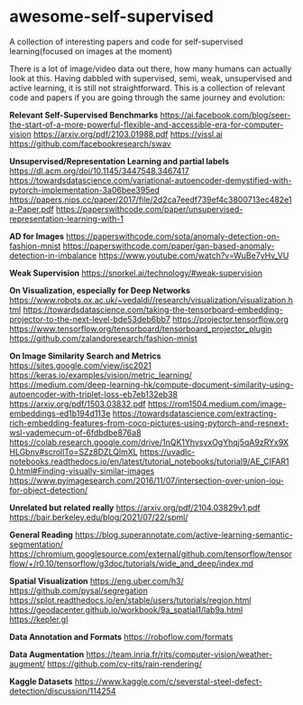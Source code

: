 # awesome-self-supervised
A collection of interesting papers and code for self-supervised learning(focused on images at the moment)

There is a lot of image/video data out there, how many humans can actually look at this. Having dabbled with supervised, semi, weak, unsupervised and active learning, it is still not straightforward. This is a collection of relevant code and papers if you are going through the same journey and evolution:

**Relevant Self-Supervised Benchmarks**
https://ai.facebook.com/blog/seer-the-start-of-a-more-powerful-flexible-and-accessible-era-for-computer-vision
https://arxiv.org/pdf/2103.01988.pdf
https://vissl.ai
https://github.com/facebookresearch/swav

**Unsupervised/Representation Learning and partial labels**
https://dl.acm.org/doi/10.1145/3447548.3467417
https://towardsdatascience.com/variational-autoencoder-demystified-with-pytorch-implementation-3a06bee395ed
https://papers.nips.cc/paper/2017/file/2d2ca7eedf739ef4c3800713ec482e1a-Paper.pdf
https://paperswithcode.com/paper/unsupervised-representation-learning-with-1

**AD for Images**
https://paperswithcode.com/sota/anomaly-detection-on-fashion-mnist
https://paperswithcode.com/paper/gan-based-anomaly-detection-in-imbalance
https://www.youtube.com/watch?v=WuBe7yHv_VU

**Weak Supervision**
https://snorkel.ai/technology/#weak-supervision

**On Visualization, especially for Deep Networks**
https://www.robots.ox.ac.uk/~vedaldi//research/visualization/visualization.html
https://towardsdatascience.com/taking-the-tensorboard-embedding-projector-to-the-next-level-bde53deb6bb7
https://projector.tensorflow.org
https://www.tensorflow.org/tensorboard/tensorboard_projector_plugin
https://github.com/zalandoresearch/fashion-mnist

**On Image Similarity Search and Metrics**
https://sites.google.com/view/isc2021
https://keras.io/examples/vision/metric_learning/
https://medium.com/deep-learning-hk/compute-document-similarity-using-autoencoder-with-triplet-loss-eb7eb132eb38
https://arxiv.org/pdf/1503.03832.pdf
https://rom1504.medium.com/image-embeddings-ed1b194d113e
https://towardsdatascience.com/extracting-rich-embedding-features-from-coco-pictures-using-pytorch-and-resnext-wsl-vademecum-of-6fdbdbe876a8
https://colab.research.google.com/drive/1nQK1YhvsyxOgYhqj5qA9zRYx9XHLGbnv#scrollTo=SZz8DZLQlmXL
https://uvadlc-notebooks.readthedocs.io/en/latest/tutorial_notebooks/tutorial9/AE_CIFAR10.html#Finding-visually-similar-images
https://www.pyimagesearch.com/2016/11/07/intersection-over-union-iou-for-object-detection/

**Unrelated but related really**
https://arxiv.org/pdf/2104.03829v1.pdf
https://bair.berkeley.edu/blog/2021/07/22/spml/

**General Reading**
https://blog.superannotate.com/active-learning-semantic-segmentation/
https://chromium.googlesource.com/external/github.com/tensorflow/tensorflow/+/r0.10/tensorflow/g3doc/tutorials/wide_and_deep/index.md

**Spatial Visualization**
https://eng.uber.com/h3/
https://github.com/pysal/segregation
https://splot.readthedocs.io/en/stable/users/tutorials/region.html
https://geodacenter.github.io/workbook/9a_spatial1/lab9a.html
https://kepler.gl

**Data Annotation and Formats**
https://roboflow.com/formats

**Data Augmentation**
https://team.inria.fr/rits/computer-vision/weather-augment/
https://github.com/cv-rits/rain-rendering/

**Kaggle Datasets**
https://www.kaggle.com/c/severstal-steel-defect-detection/discussion/114254
